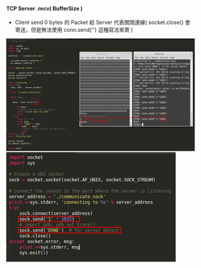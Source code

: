 #### TCP Server .recv( BufferSize )

- Client send 0 bytes 的 Packet 給 Server 代表關閉連線( socket.close() 會寄送，但是無法使用 conn.send('') 這種寫法來寄 )

![Alt text](https://raw.githubusercontent.com/scott1028/unix-socket-study/master/recv_buffer_size.jpg "Recv Buffer Size")
![Alt text](https://raw.githubusercontent.com/scott1028/unix-socket-study/master/recv_buffer_size_client.jpg "Recv Buffer Size")
